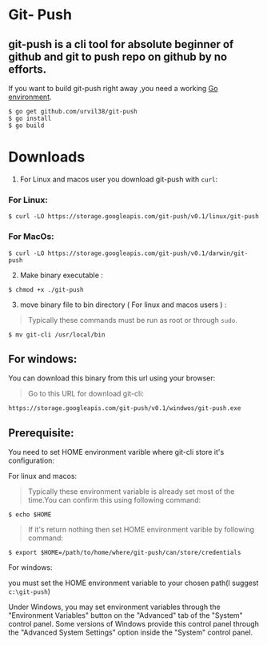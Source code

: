# Git- Push
## git-push is a cli tool for absolute beginner of github and git to push repo on github by no efforts.

If you want to build git-push right away ,you need a working [Go environment](https://golang.org/doc/install). 
```
$ go get github.com/urvil38/git-push
$ go install
$ go build
```

# Downloads

1. For Linux and macos user you download git-push with `curl`:

### For Linux:

```
$ curl -LO https://storage.googleapis.com/git-push/v0.1/linux/git-push 
```

### For MacOs:

```
$ curl -LO https://storage.googleapis.com/git-push/v0.1/darwin/git-push
```

2. Make binary executable :
```
$ chmod +x ./git-push
```

3. move binary file to bin directory ( For linux and macos users ) :

>Typically these commands must be run as root or through `sudo`.
```
$ mv git-cli /usr/local/bin
```

## For windows:

You can download this binary from this url using your browser:

> Go to this URL for download git-cli:

```
https://storage.googleapis.com/git-push/v0.1/windwos/git-push.exe
```

## Prerequisite:

You need to set HOME environment varible where git-cli store it's configuration:

For linux and macos:

>Typically these environment variable is already set most of the time.You can confirm this using following command:
```
$ echo $HOME
```
>If it's return nothing then set HOME environment varible by following command:
```
$ export $HOME=/path/to/home/where/git-push/can/store/credentials
```

For windows:

you must set the HOME environment variable to your chosen path(I suggest `c:\git-push`)
	
Under Windows, you may set environment variables through the "Environment Variables" 
button on the "Advanced" tab of the "System" control panel. Some versions of Windows 
provide this control panel through the "Advanced System Settings" option inside 
the "System" control panel.